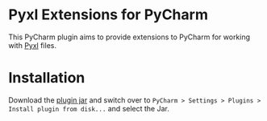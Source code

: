 Pyxl Extensions for PyCharm
===========================

This PyCharm plugin aims to provide extensions to PyCharm for working with [Pyxl](https://github.com/dropbox/pyxl) files.

Installation
============

Download the [plugin jar](/pyxl-extensions.jar?raw=true) and switch over to `PyCharm > Settings > Plugins > Install plugin from disk...` and select the Jar.

